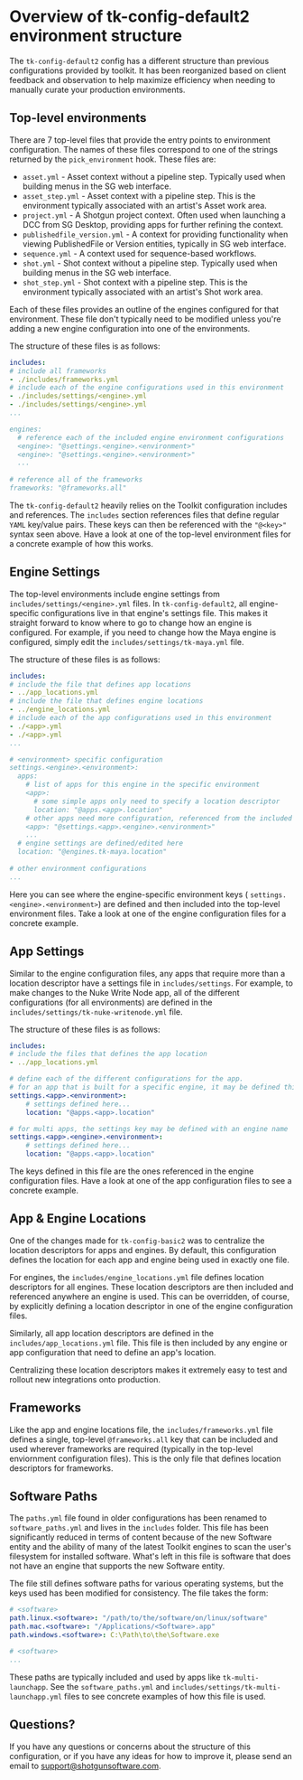 Overview of tk-config-default2 environment structure
====================================================

The `tk-config-default2` config has a different structure than previous 
configurations provided by toolkit. It has been reorganized based on client 
feedback and observation to help maximize efficiency when needing to manually 
curate your production environments. 

Top-level environments 
----------------------

There are 7 top-level files that provide the entry points to environment 
configuration. The names of these files correspond to one of the strings 
returned by the `pick_environment` hook. These files are:

* `asset.yml` - Asset context without a pipeline step. Typically used when 
    building menus in the SG web interface.
* `asset_step.yml` - Asset context with a pipeline step. This is the environment
    typically associated with an artist's Asset work area.
* `project.yml` - A Shotgun project context. Often used when launching a 
    DCC from SG Desktop, providing apps for further refining the context.
* `publishedfile_version.yml` - A context for providing functionality when 
    viewing PublishedFile or Version entities, typically in SG web interface.
* `sequence.yml` - A context used for sequence-based workflows.
* `shot.yml` - Shot context without a pipeline step. Typically used when 
    building menus in the SG web interface.
* `shot_step.yml` - Shot context with a pipeline step. This is the environment
    typically associated with an artist's Shot work area.

Each of these files provides an outline of the engines configured for that 
environment. These file don't typically need to be modified unless you're adding
a new engine configuration into one of the environments. 

The structure of these files is as follows:
  
```yaml
includes:
# include all frameworks
- ./includes/frameworks.yml
# include each of the engine configurations used in this environment
- ./includes/settings/<engine>.yml
- ./includes/settings/<engine>.yml
...

engines:
  # reference each of the included engine environment configurations
  <engine>: "@settings.<engine>.<environment>"
  <engine>: "@settings.<engine>.<environment>"
  ...
  
# reference all of the frameworks
frameworks: "@frameworks.all"
```

The `tk-config-default2` heavily relies on the Toolkit configuration includes
and references. The `includes` section references files that define regular 
`YAML` key/value pairs. These keys can then be referenced with the `"@<key>"`
syntax seen above. Have a look at one of the top-level environment files for a
concrete example of how this works. 

Engine Settings
---------------

The top-level environments include engine settings from 
`includes/settings/<engine>.yml` files. In `tk-config-default2`, all 
engine-specific configurations live in that engine's settings file. This
makes it straight forward to know where to go to change how an engine is 
configured. For example, if you need to change how the Maya engine is 
configured, simply edit the `includes/settings/tk-maya.yml` file. 

The structure of these files is as follows:

```yaml
includes:
# include the file that defines app locations
- ../app_locations.yml
# include the file that defines engine locations
- ../engine_locations.yml
# include each of the app configurations used in this environment
- ./<app>.yml
- ./<app>.yml
...

# <environment> specific configuration
settings.<engine>.<environment>:
  apps:
    # list of apps for this engine in the specific environment
    <app>: 
      # some simple apps only need to specify a location descriptor
      location: "@apps.<app>.location"
    # other apps need more configuration, referenced from the included app file
    <app>: "@settings.<app>.<engine>.<environment>"
    ...
  # engine settings are defined/edited here
  location: "@engines.tk-maya.location"
  
# other environment configurations
... 
```

Here you can see where the engine-specific environment keys (
`settings.<engine>.<environment>`) are defined and then included into the
top-level environment files. Take a look at one of the engine configuration 
files for a concrete example. 

App Settings
------------

Similar to the engine configuration files, any apps that require more than a 
location descriptor have a settings file in `includes/settings`. For example, to
make changes to the Nuke Write Node app, all of the different configurations 
(for all environments) are defined in the 
`includes/settings/tk-nuke-writenode.yml` file. 

The structure of these files is as follows:

```yaml
includes:
# include the files that defines the app location
- ../app_locations.yml

# define each of the different configurations for the app.
# for an app that is built for a specific engine, it may be defined this way:
settings.<app>.<environment>:
    # settings defined here...
    location: "@apps.<app>.location"

# for multi apps, the settings key may be defined with an engine name
settings.<app>.<engine>.<environment>:
    # settings defined here...
    location: "@apps.<app>.location"
```

The keys defined in this file are the ones referenced in the engine 
configuration files. Have a look at one of the app configuration files to see
a concrete example. 

App & Engine Locations
----------------------

One of the changes made for `tk-config-basic2` was to centralize the location 
descriptors for apps and engines. By default, this configuration defines the 
location for each app and engine being used in exactly one file. 

For engines, the `includes/engine_locations.yml` file defines location
descriptors for all engines. These location descriptors are then included and 
referenced anywhere an engine is used. This can be overridden, of course, by 
explicitly defining a location descriptor in one of the engine configuration
files. 

Similarly, all app location descriptors are defined in the
`includes/app_locations.yml` file. This file is then included by any 
engine or app configuration that need to define an app's location. 

Centralizing these location descriptors makes it extremely easy to test and 
rollout new integrations onto production. 

Frameworks
----------

Like the app and engine locations file, the `includes/frameworks.yml` 
file defines a single, top-level `@frameworks.all` key that can be included 
and used wherever frameworks are required (typically in the top-level 
enviornment configuration files). This is the only file that defines location 
descriptors for frameworks. 

Software Paths
--------------

The `paths.yml` file found in older configurations has been renamed to 
`software_paths.yml` and lives in the `includes` folder. This file has 
been significantly reduced in terms of content because of the new Software 
entity and the ability of many of the latest Toolkit engines to scan the user's
filesystem for installed software. What's left in this file is software that 
does not have an engine that supports the new Software entity. 

The file still defines software paths for various operating systems, but the 
keys used has been modified for consistency. The file takes the form: 

```yaml
# <software>
path.linux.<software>: "/path/to/the/software/on/linux/software"
path.mac.<software>: "/Applications/<Software>.app"
path.windows.<software>: C:\Path\to\the\Software.exe

# <software>
...
```

These paths are typically included and used by apps like `tk-multi-launchapp`. 
See the `software_paths.yml` and 
`includes/settings/tk-multi-launchapp.yml` files to see concrete examples
of how this file is used.

Questions?
----------

If you have any questions or concerns about the structure of this configuration,
or if you have any ideas for how to improve it, please send an email to 
[support@shotgunsoftware.com](mailto:support@shotgunsoftware.com). 
